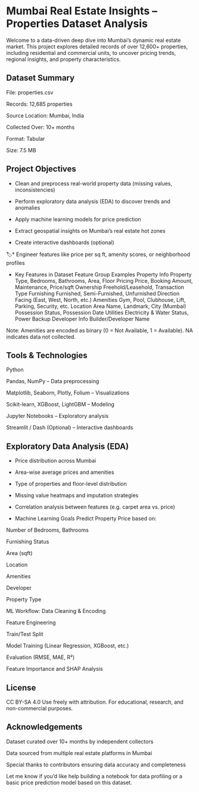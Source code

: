 # Mumbai Real Estate Insights – Properties Dataset Analysis
Welcome to a data-driven deep dive into Mumbai’s dynamic real estate market. This project explores detailed records of over 12,600+ properties, including residential and commercial units, to uncover pricing trends, regional insights, and property characteristics.

## Dataset Summary
File: properties.csv

Records: 12,685 properties

Source Location: Mumbai, India

Collected Over: 10+ months

Format: Tabular

Size: 7.5 MB

## Project Objectives
* Clean and preprocess real-world property data (missing values, inconsistencies)

* Perform exploratory data analysis (EDA) to discover trends and anomalies

* Apply machine learning models for price prediction

* Extract geospatial insights on Mumbai’s real estate hot zones

* Create interactive dashboards (optional)

🏷* Engineer features like price per sq ft, amenity scores, or neighborhood profiles

* Key Features in Dataset
Feature Group	Examples
Property Info	Property Type, Bedrooms, Bathrooms, Area, Floor
Pricing	Price, Booking Amount, Maintenance, Price/sqft
Ownership	Freehold/Leasehold, Transaction Type
Furnishing	Furnished, Semi-Furnished, Unfurnished
Direction	Facing (East, West, North, etc.)
Amenities	Gym, Pool, Clubhouse, Lift, Parking, Security, etc.
Location	Area Name, Landmark, City (Mumbai)
Possession	Status, Possession Date
Utilities	Electricity & Water Status, Power Backup
Developer Info	Builder/Developer Name

Note: Amenities are encoded as binary (0 = Not Available, 1 = Available). NA indicates data not collected.

## Tools & Technologies
Python

Pandas, NumPy – Data preprocessing

Matplotlib, Seaborn, Plotly, Folium – Visualizations

Scikit-learn, XGBoost, LightGBM – Modeling

Jupyter Notebooks – Exploratory analysis

Streamlit / Dash (Optional) – Interactive dashboards

## Exploratory Data Analysis (EDA)
* Price distribution across Mumbai

* Area-wise average prices and amenities

* Type of properties and floor-level distribution

* Missing value heatmaps and imputation strategies

* Correlation analysis between features (e.g. carpet area vs. price)

* Machine Learning Goals
Predict Property Price based on:

Number of Bedrooms, Bathrooms

Furnishing Status

Area (sqft)

Location

Amenities

Developer

Property Type

ML Workflow:
Data Cleaning & Encoding

Feature Engineering

Train/Test Split

Model Training (Linear Regression, XGBoost, etc.)

Evaluation (RMSE, MAE, R²)

Feature Importance and SHAP Analysis


## License
CC BY-SA 4.0
Use freely with attribution. For educational, research, and non-commercial purposes.

## Acknowledgements
Dataset curated over 10+ months by independent collectors

Data sourced from multiple real estate platforms in Mumbai

Special thanks to contributors ensuring data accuracy and completeness

Let me know if you’d like help building a notebook for data profiling or a basic price prediction model based on this dataset.









